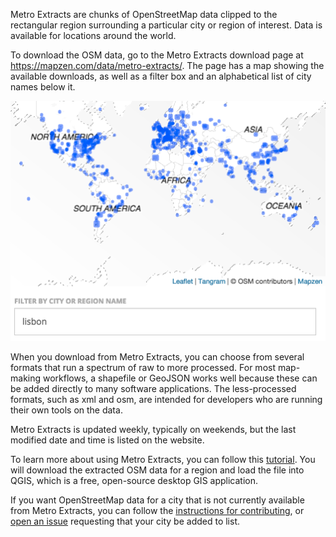 Metro Extracts are chunks of OpenStreetMap data clipped to the rectangular region surrounding a particular city or region of interest. Data is available for locations around the world.

To download the OSM data, go to the Metro Extracts download page at https://mapzen.com/data/metro-extracts/. The page has a map showing the available downloads, as well as a filter box and an alphabetical list of city names below it.

![Filter the list of extracts](./images/filter_extracts.png)

When you download from Metro Extracts, you can choose from several formats that run a spectrum of raw to more processed. For most map-making workflows, a shapefile or GeoJSON works well because these can be added directly to many software applications. The less-processed formats, such as xml and osm, are intended for developers who are running their own tools on the data. 

Metro Extracts is updated weekly, typically on weekends, but the last modified date and time is listed on the website. 

To learn more about using Metro Extracts, you can follow this [tutorial](walkthrough.md). You will download the extracted OSM data for a region and load the file into QGIS, which is a free, open-source desktop GIS application. 

If you want OpenStreetMap data for a city that is not currently available from Metro Extracts, you can follow the [instructions for contributing](https://github.com/mapzen/metroextractor-cities#contributing), or [open an issue](https://github.com/mapzen/metroextractor-cities/issues) requesting that your city be added to list.

